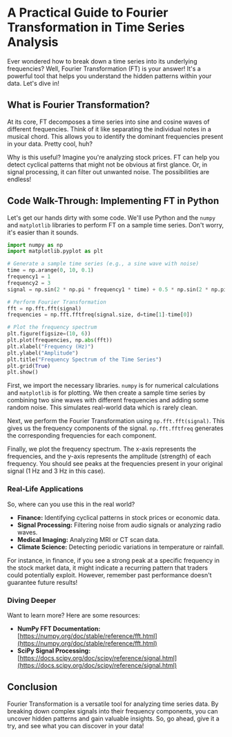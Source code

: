# A Practical Guide to Fourier Transformation in Time Series Analysis

Ever wondered how to break down a time series into its underlying frequencies? Well, Fourier Transformation (FT) is your answer! It's a powerful tool that helps you understand the hidden patterns within your data. Let's dive in!

## What is Fourier Transformation?

At its core, FT decomposes a time series into sine and cosine waves of different frequencies. Think of it like separating the individual notes in a musical chord. This allows you to identify the dominant frequencies present in your data. Pretty cool, huh?

Why is this useful? Imagine you're analyzing stock prices. FT can help you detect cyclical patterns that might not be obvious at first glance. Or, in signal processing, it can filter out unwanted noise. The possibilities are endless!

## Code Walk-Through: Implementing FT in Python

Let's get our hands dirty with some code. We'll use Python and the `numpy` and `matplotlib` libraries to perform FT on a sample time series. Don't worry, it's easier than it sounds.

```python
import numpy as np
import matplotlib.pyplot as plt

# Generate a sample time series (e.g., a sine wave with noise)
time = np.arange(0, 10, 0.1)
frequency1 = 1
frequency2 = 3
signal = np.sin(2 * np.pi * frequency1 * time) + 0.5 * np.sin(2 * np.pi * frequency2 * time) + np.random.normal(0, 0.5, len(time))

# Perform Fourier Transformation
fft = np.fft.fft(signal)
frequencies = np.fft.fftfreq(signal.size, d=time[1]-time[0])

# Plot the frequency spectrum
plt.figure(figsize=(10, 6))
plt.plot(frequencies, np.abs(fft))
plt.xlabel("Frequency (Hz)")
plt.ylabel("Amplitude")
plt.title("Frequency Spectrum of the Time Series")
plt.grid(True)
plt.show()
```

First, we import the necessary libraries. `numpy` is for numerical calculations and `matplotlib` is for plotting. We then create a sample time series by combining two sine waves with different frequencies and adding some random noise. This simulates real-world data which is rarely clean.

Next, we perform the Fourier Transformation using `np.fft.fft(signal)`. This gives us the frequency components of the signal. `np.fft.fftfreq` generates the corresponding frequencies for each component.

Finally, we plot the frequency spectrum. The x-axis represents the frequencies, and the y-axis represents the amplitude (strength) of each frequency. You should see peaks at the frequencies present in your original signal (1 Hz and 3 Hz in this case).

### Real-Life Applications

So, where can you use this in the real world?

*   **Finance:** Identifying cyclical patterns in stock prices or economic data.
*   **Signal Processing:** Filtering noise from audio signals or analyzing radio waves.
*   **Medical Imaging:** Analyzing MRI or CT scan data.
*   **Climate Science:** Detecting periodic variations in temperature or rainfall.

For instance, in finance, if you see a strong peak at a specific frequency in the stock market data, it might indicate a recurring pattern that traders could potentially exploit. However, remember past performance doesn't guarantee future results!

### Diving Deeper

Want to learn more? Here are some resources:

*   **NumPy FFT Documentation:** [https://numpy.org/doc/stable/reference/fft.html](https://numpy.org/doc/stable/reference/fft.html)
*   **SciPy Signal Processing:** [https://docs.scipy.org/doc/scipy/reference/signal.html](https://docs.scipy.org/doc/scipy/reference/signal.html)

## Conclusion

Fourier Transformation is a versatile tool for analyzing time series data. By breaking down complex signals into their frequency components, you can uncover hidden patterns and gain valuable insights. So, go ahead, give it a try, and see what you can discover in your data!